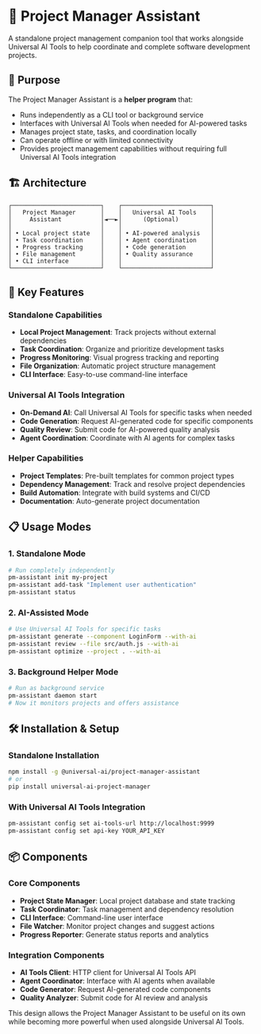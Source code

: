 # 🤖 Project Manager Assistant

A standalone project management companion tool that works alongside Universal AI Tools to help coordinate and complete software development projects.

## 🎯 Purpose

The Project Manager Assistant is a **helper program** that:
- Runs independently as a CLI tool or background service
- Interfaces with Universal AI Tools when needed for AI-powered tasks
- Manages project state, tasks, and coordination locally
- Can operate offline or with limited connectivity
- Provides project management capabilities without requiring full Universal AI Tools integration

## 🏗️ Architecture

```
┌─────────────────────────┐    ┌─────────────────────────┐
│   Project Manager       │    │   Universal AI Tools    │
│     Assistant           │◄──►│      (Optional)         │
│                         │    │                         │
│ • Local project state   │    │ • AI-powered analysis   │
│ • Task coordination     │    │ • Agent coordination    │
│ • Progress tracking     │    │ • Code generation       │
│ • File management       │    │ • Quality assurance     │
│ • CLI interface         │    │                         │
└─────────────────────────┘    └─────────────────────────┘
```

## 🚀 Key Features

### Standalone Capabilities
- **Local Project Management**: Track projects without external dependencies
- **Task Coordination**: Organize and prioritize development tasks
- **Progress Monitoring**: Visual progress tracking and reporting
- **File Organization**: Automatic project structure management
- **CLI Interface**: Easy-to-use command-line interface

### Universal AI Tools Integration
- **On-Demand AI**: Call Universal AI Tools for specific tasks when needed
- **Code Generation**: Request AI-generated code for specific components
- **Quality Review**: Submit code for AI-powered quality analysis
- **Agent Coordination**: Coordinate with AI agents for complex tasks

### Helper Capabilities
- **Project Templates**: Pre-built templates for common project types
- **Dependency Management**: Track and resolve project dependencies
- **Build Automation**: Integrate with build systems and CI/CD
- **Documentation**: Auto-generate project documentation

## 📋 Usage Modes

### 1. Standalone Mode
```bash
# Run completely independently
pm-assistant init my-project
pm-assistant add-task "Implement user authentication"
pm-assistant status
```

### 2. AI-Assisted Mode
```bash
# Use Universal AI Tools for specific tasks
pm-assistant generate --component LoginForm --with-ai
pm-assistant review --file src/auth.js --with-ai
pm-assistant optimize --project . --with-ai
```

### 3. Background Helper Mode
```bash
# Run as background service
pm-assistant daemon start
# Now it monitors projects and offers assistance
```

## 🛠️ Installation & Setup

### Standalone Installation
```bash
npm install -g @universal-ai/project-manager-assistant
# or
pip install universal-ai-project-manager
```

### With Universal AI Tools Integration
```bash
pm-assistant config set ai-tools-url http://localhost:9999
pm-assistant config set api-key YOUR_API_KEY
```

## 📦 Components

### Core Components
- **Project State Manager**: Local project database and state tracking
- **Task Coordinator**: Task management and dependency resolution
- **CLI Interface**: Command-line user interface
- **File Watcher**: Monitor project changes and suggest actions
- **Progress Reporter**: Generate status reports and analytics

### Integration Components
- **AI Tools Client**: HTTP client for Universal AI Tools API
- **Agent Coordinator**: Interface with AI agents when available
- **Code Generator**: Request AI-generated code components
- **Quality Analyzer**: Submit code for AI review and analysis

This design allows the Project Manager Assistant to be useful on its own while becoming more powerful when used alongside Universal AI Tools.